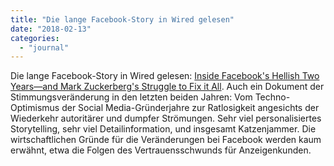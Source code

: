 ```yaml
---
title: "Die lange Facebook-Story in Wired gelesen"
date: "2018-02-13"
categories: 
  - "journal"
---
```


Die lange Facebook-Story in Wired gelesen: [Inside Facebook's Hellish Two Years—and Mark Zuckerberg's Struggle to Fix it All](https://www.wired.com/story/inside-facebook-mark-zuckerberg-2-years-of-hell/). Auch ein Dokument der Stimmungsveränderung in den letzten beiden Jahren: Vom Techno-Optimismus der Social Media-Gründerjahre zur Ratlosigkeit angesichts der Wiederkehr autoritärer und dumpfer Strömungen. Sehr viel personalisiertes Storytelling, sehr viel Detailinformation, und insgesamt Katzenjammer. Die wirtschaftlichen Gründe für die Veränderungen bei Facebook werden kaum erwähnt, etwa die Folgen des Vertrauensschwunds für Anzeigenkunden.
